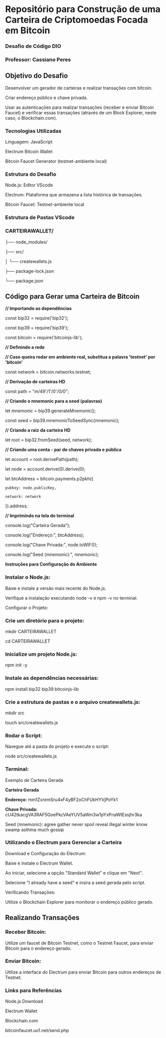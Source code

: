 
# Repositório para Construção de uma Carteira de Criptomoedas Focada em Bitcoin
### Desafio de Código DIO 
### Professor: Cassiano Peres
## Objetivo do Desafio

 Desenvolver um gerador de carteiras e realizar transações com bitcoin.

 Criar endereço público e chave privada.

 Usar as autenticações para realizar transações (receber e enviar Bitcoin Faucet) e verificar essas transações 
(através de um Block Explorer, neste caso, o Blockchain.com).

### Tecnologias Utilizadas


Linguagem: JavaScript

Electrum Bitcoin Wallet

Bitcoin Faucet Generator (testnet-ambiente local)

### Estrutura do Desafio

Node.js: Editor VScode

Electrum: Plataforma que armazena a lista histórica de transações.

Bitcoin Faucet: Testnet-ambiente local

### Estrutura de Pastas VScode

### CARTEIRAWALLET/
├── node_modules/

├── src/

│   └── createwallets.js

├── package-lock.json

└── package.json


## Código para Gerar uma Carteira de Bitcoin

**// Importando as dependências**

const bip32 = require('bip32');

const bip39 = require('bip39');

const bitcoin = require('bitcoinjs-lib');


**// Definindo a rede**

**// Caso queira rodar em ambiente real, substitua a palavra 'testnet' por 'bitcoin'**

const network = bitcoin.networks.testnet;

**// Derivação de carteiras HD**

const path = "m/49'/1'/0'/0/0";


**// Criando o mnemonic para a seed (palavras)**

let mnemonic = bip39.generateMnemonic();

const seed = bip39.mnemonicToSeedSync(mnemonic);

**// Criando a raiz da carteira HD**

let root = bip32.fromSeed(seed, network);

**// Criando uma conta - par de chaves privada e pública**

let account = root.derivePath(path);

let node = account.derive(0).derive(0);

let btcAddress = bitcoin.payments.p2pkh({

    pubkey: node.publicKey,
    
    network: network
    
}).address;

**// Imprimindo na tela do terminal**

console.log("Carteira Gerada");

console.log("Endereço:", btcAddress);

console.log("Chave Privada:", node.toWIF());

console.log("Seed (mnemonic):", mnemonic);


**Instruções para Configuração do Ambiente**

### Instalar o Node.js:

Baixe e instale a versão mais recente do Node.js.

Verifique a instalação executando node -v e npm -v no terminal.

Configurar o Projeto:

### Crie um diretório para o projeto:

mkdir CARTEIRAWALLET

cd CARTEIRAWALLET



### Inicialize um projeto Node.js:

npm init -y


### Instale as dependências necessárias:

npm install bip32 bip39 bitcoinjs-lib



### Crie a estrutura de pastas e o arquivo createwallets.js:

mkdir src

touch src/createwallets.js


### Rodar o Script:

Navegue até a pasta do projeto e execute o script:

node src/createwallets.js


### Terminal:  
Exemplo de Carteira Gerada

**Carteira Gerada**

**Endereço:** mm1ZxremSru4xF4yBF2oChFUkHYVjPoYk1

**Chave Privada:** cU42tkacgVA3RAF5GoePkcVAeYUV5aWm3w1pYxPnaWtEssjhr3ka

Seed (mnemonic): agree gather never spoil reveal illegal winter know swamp asthma much gossip

### Utilizando o Electrum para Gerenciar a Carteira

Download e Configuração do Electrum:

Baixe e instale o Electrum Wallet.

Ao iniciar, selecione a opção "Standard Wallet" e clique em "Next".

Selecione "I already have a seed" e insira a seed gerada pelo script.

Verificando Transações:

Utilize o Blockchain Explorer para monitorar o endereço público gerado.

## Realizando Transações

### Receber Bitcoin:

Utilize um faucet de Bitcoin Testnet, como o Testnet Faucet, para enviar Bitcoin para o endereço gerado.

### Enviar Bitcoin:

Utilize a interface do Electrum para enviar Bitcoin para outros endereços de Testnet.

### Links para Referências

Node.js Download

Electrum Wallet

Blockchain.com

bitcoinfaucet.uo1.net/send.php

